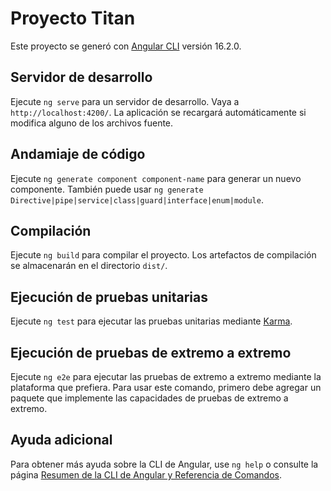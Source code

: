 
# Proyecto Titan

Este proyecto se generó con [Angular CLI](https://github.com/angular/angular-cli) versión 16.2.0.

## Servidor de desarrollo

Ejecute `ng serve` para un servidor de desarrollo. Vaya a `http://localhost:4200/`. La aplicación se recargará automáticamente si modifica alguno de los archivos fuente.

## Andamiaje de código

Ejecute `ng generate component component-name` para generar un nuevo componente. También puede usar `ng generate Directive|pipe|service|class|guard|interface|enum|module`.

## Compilación

Ejecute `ng build` para compilar el proyecto. Los artefactos de compilación se almacenarán en el directorio `dist/`.

## Ejecución de pruebas unitarias

Ejecute `ng test` para ejecutar las pruebas unitarias mediante [Karma](https://karma-runner.github.io).

## Ejecución de pruebas de extremo a extremo

Ejecute `ng e2e` para ejecutar las pruebas de extremo a extremo mediante la plataforma que prefiera. Para usar este comando, primero debe agregar un paquete que implemente las capacidades de pruebas de extremo a extremo.

## Ayuda adicional

Para obtener más ayuda sobre la CLI de Angular, use `ng help` o consulte la página [Resumen de la CLI de Angular y Referencia de Comandos](https://angular.io/cli).